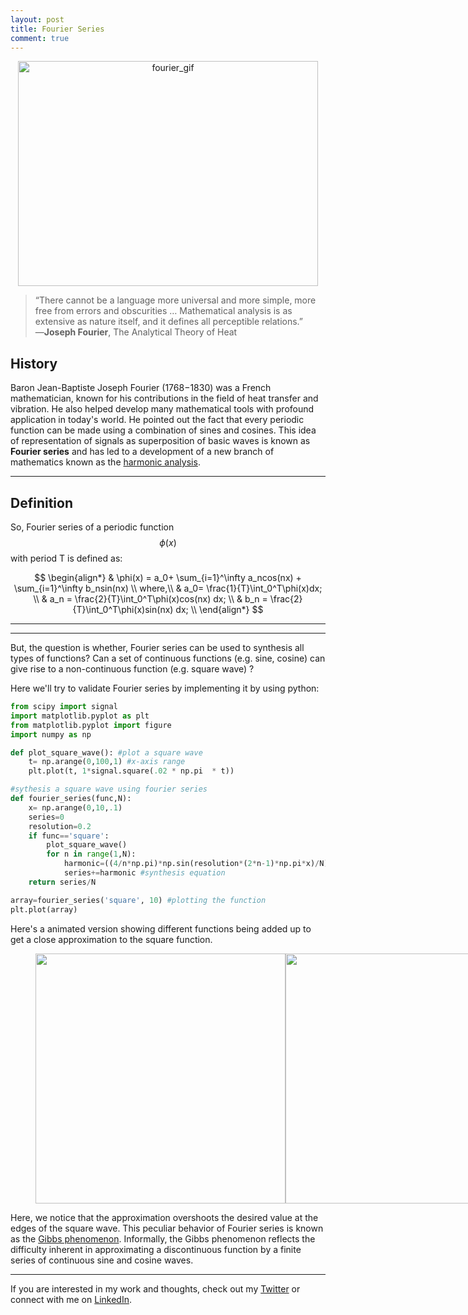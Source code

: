 ```yaml
---
layout: post
title: Fourier Series 
comment: true
---
```

<p align="center"> 
<img src="/blog/assets/fourier_squarewave_0.gif" width="480" height="360" alt="fourier_gif">
</p>
<!--<img src="/blog/assets/jfourier.jpg" width="120" height="150" alt="fourier_gif"> -->

> “There cannot be a language more universal and more simple, more free from errors and obscurities … Mathematical analysis is as extensive as nature itself, and it defines all perceptible relations.” ―**Joseph Fourier**, The Analytical Theory of Heat

## History

Baron Jean-Baptiste Joseph Fourier (1768−1830) was a French mathematician, known for his contributions in the field of heat transfer and vibration. He also helped develop many mathematical tools with profound application in today's world. He pointed out the fact that every periodic function can be made using a combination of sines and cosines. This idea of representation of signals as superposition of basic waves is known as **Fourier series** and has led to a development of a new branch of mathematics known as the [harmonic analysis](https://en.wikipedia.org/wiki/Harmonic_analysis). 


---
## Definition

So, Fourier series of a periodic function $$\phi(x)$$ with period T is defined as:

$$
\begin{align*}
  & \phi(x) = a_0+ \sum_{i=1}^\infty a_ncos(nx) + \sum_{i=1}^\infty b_nsin(nx) \\
 where,\\
  &  a_0= \frac{1}{T}\int_0^T\phi(x)dx; \\
  & a_n = \frac{2}{T}\int_0^T\phi(x)cos(nx) dx; \\
  & b_n = \frac{2}{T}\int_0^T\phi(x)sin(nx) dx; \\
\end{align*}
$$

---

---
But, the question is whether, Fourier series can be used to synthesis all types of functions? Can a set of continuous functions (e.g. sine, cosine) can give rise to a non-continuous function (e.g. square wave) ?

Here we'll try to validate Fourier series by implementing it by using python:


```python
from scipy import signal
import matplotlib.pyplot as plt
from matplotlib.pyplot import figure
import numpy as np

def plot_square_wave(): #plot a square wave
    t= np.arange(0,100,1) #x-axis range
    plt.plot(t, 1*signal.square(.02 * np.pi  * t))

#sythesis a square wave using fourier series
def fourier_series(func,N): 
    x= np.arange(0,10,.1)
    series=0 
    resolution=0.2
    if func=='square':
        plot_square_wave()
        for n in range(1,N):
            harmonic=((4/n*np.pi)*np.sin(resolution*(2*n-1)*np.pi*x)/N) 
            series+=harmonic #synthesis equation
    return series/N   

array=fourier_series('square', 10) #plotting the function
plt.plot(array)
```
Here's a animated version showing different functions being added up to get a close approximation to the square function.
<figure class="half" style="display:flex">
    <img style="width:400px" src="/blog/assets/fourier_waves_superpose.gif">
    <img style="width:400px" src="/blog/assets/fourier_waves_sum.gif">
</figure>

Here, we notice that the approximation overshoots the desired value at the edges of the square wave. This peculiar behavior of Fourier series is known as the [Gibbs phenomenon](https://en.wikipedia.org/wiki/Gibbs_phenomenon). Informally, the Gibbs phenomenon reflects the difficulty inherent in approximating a discontinuous function by a finite series of continuous sine and cosine waves.

---

If you are interested in my work and thoughts, check out my [Twitter](https://twitter.com/oldMagnum) or connect with me on [LinkedIn](https://www.linkedin.com/in/ankitk50/).
